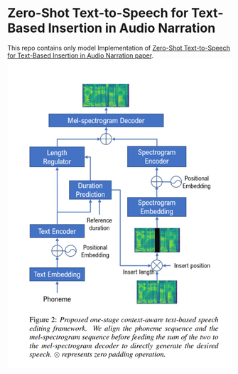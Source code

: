# Zero-Shot Text-to-Speech for Text-Based Insertion in Audio Narration
This repo contains only model Implementation of [Zero-Shot Text-to-Speech for Text-Based Insertion in Audio Narration paper](https://arxiv.org/abs/2109.05426).
![](figure.PNG)


